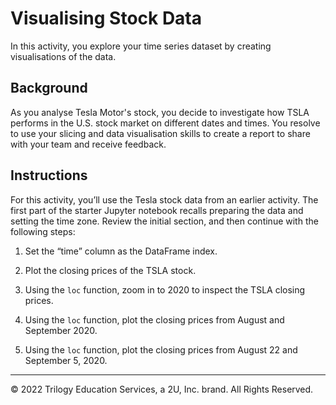 # Visualising Stock Data

In this activity, you explore your time series dataset by creating visualisations of the data.

## Background

As you analyse Tesla Motor's stock, you decide to investigate how TSLA performs in the U.S. stock market on different dates and times. You resolve to use your slicing and data visualisation skills to create a report to share with your team and receive feedback.

## Instructions

For this activity, you’ll use the Tesla stock data from an earlier activity. The first part of the starter Jupyter notebook recalls preparing the data and setting the time zone. Review the initial section, and then continue with the following steps:

1. Set the “time” column as the DataFrame index.

2. Plot the closing prices of the TSLA stock.

3. Using the `loc` function, zoom in to 2020 to inspect the TSLA closing prices.

4. Using the `loc` function, plot the closing prices from August and September 2020.

5. Using the `loc` function, plot the closing prices from August 22 and September 5, 2020.

---

© 2022 Trilogy Education Services, a 2U, Inc. brand. All Rights Reserved.
